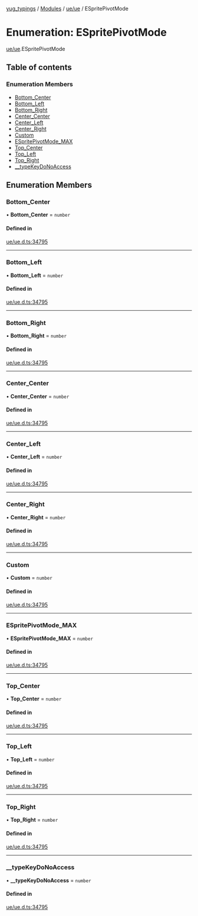 [yug_typings](../README.md) / [Modules](../modules.md) / [ue/ue](../modules/ue_ue.md) / ESpritePivotMode

# Enumeration: ESpritePivotMode

[ue/ue](../modules/ue_ue.md).ESpritePivotMode

## Table of contents

### Enumeration Members

- [Bottom\_Center](ue_ue.ESpritePivotMode.md#bottom_center)
- [Bottom\_Left](ue_ue.ESpritePivotMode.md#bottom_left)
- [Bottom\_Right](ue_ue.ESpritePivotMode.md#bottom_right)
- [Center\_Center](ue_ue.ESpritePivotMode.md#center_center)
- [Center\_Left](ue_ue.ESpritePivotMode.md#center_left)
- [Center\_Right](ue_ue.ESpritePivotMode.md#center_right)
- [Custom](ue_ue.ESpritePivotMode.md#custom)
- [ESpritePivotMode\_MAX](ue_ue.ESpritePivotMode.md#espritepivotmode_max)
- [Top\_Center](ue_ue.ESpritePivotMode.md#top_center)
- [Top\_Left](ue_ue.ESpritePivotMode.md#top_left)
- [Top\_Right](ue_ue.ESpritePivotMode.md#top_right)
- [\_\_typeKeyDoNoAccess](ue_ue.ESpritePivotMode.md#__typekeydonoaccess)

## Enumeration Members

### Bottom\_Center

• **Bottom\_Center** = `number`

#### Defined in

[ue/ue.d.ts:34795](https://github.com/YugMetaverse/yug_typings/blob/25cad34/ue/ue.d.ts#L34795)

___

### Bottom\_Left

• **Bottom\_Left** = `number`

#### Defined in

[ue/ue.d.ts:34795](https://github.com/YugMetaverse/yug_typings/blob/25cad34/ue/ue.d.ts#L34795)

___

### Bottom\_Right

• **Bottom\_Right** = `number`

#### Defined in

[ue/ue.d.ts:34795](https://github.com/YugMetaverse/yug_typings/blob/25cad34/ue/ue.d.ts#L34795)

___

### Center\_Center

• **Center\_Center** = `number`

#### Defined in

[ue/ue.d.ts:34795](https://github.com/YugMetaverse/yug_typings/blob/25cad34/ue/ue.d.ts#L34795)

___

### Center\_Left

• **Center\_Left** = `number`

#### Defined in

[ue/ue.d.ts:34795](https://github.com/YugMetaverse/yug_typings/blob/25cad34/ue/ue.d.ts#L34795)

___

### Center\_Right

• **Center\_Right** = `number`

#### Defined in

[ue/ue.d.ts:34795](https://github.com/YugMetaverse/yug_typings/blob/25cad34/ue/ue.d.ts#L34795)

___

### Custom

• **Custom** = `number`

#### Defined in

[ue/ue.d.ts:34795](https://github.com/YugMetaverse/yug_typings/blob/25cad34/ue/ue.d.ts#L34795)

___

### ESpritePivotMode\_MAX

• **ESpritePivotMode\_MAX** = `number`

#### Defined in

[ue/ue.d.ts:34795](https://github.com/YugMetaverse/yug_typings/blob/25cad34/ue/ue.d.ts#L34795)

___

### Top\_Center

• **Top\_Center** = `number`

#### Defined in

[ue/ue.d.ts:34795](https://github.com/YugMetaverse/yug_typings/blob/25cad34/ue/ue.d.ts#L34795)

___

### Top\_Left

• **Top\_Left** = `number`

#### Defined in

[ue/ue.d.ts:34795](https://github.com/YugMetaverse/yug_typings/blob/25cad34/ue/ue.d.ts#L34795)

___

### Top\_Right

• **Top\_Right** = `number`

#### Defined in

[ue/ue.d.ts:34795](https://github.com/YugMetaverse/yug_typings/blob/25cad34/ue/ue.d.ts#L34795)

___

### \_\_typeKeyDoNoAccess

• **\_\_typeKeyDoNoAccess** = `number`

#### Defined in

[ue/ue.d.ts:34795](https://github.com/YugMetaverse/yug_typings/blob/25cad34/ue/ue.d.ts#L34795)
